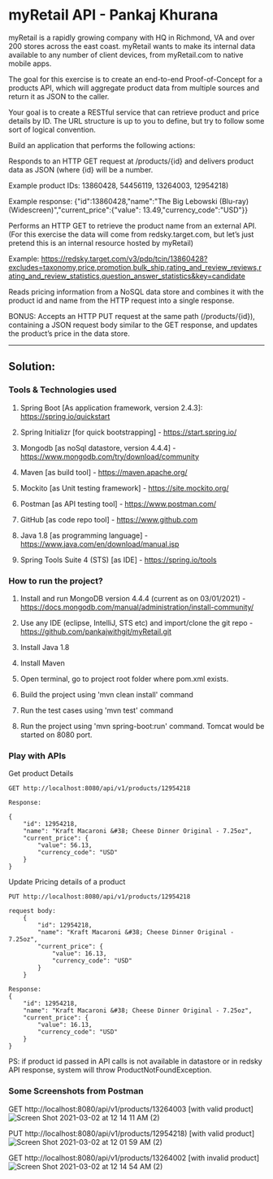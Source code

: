# myRetail API - Pankaj Khurana

myRetail is a rapidly growing company with HQ in Richmond, VA and over 200 stores across the east coast. myRetail wants to make its internal data available to any number of client devices, from myRetail.com to native mobile apps.

The goal for this exercise is to create an end-to-end Proof-of-Concept for a products API, which will aggregate product data from multiple sources and return it as JSON to the caller. 

Your goal is to create a RESTful service that can retrieve product and price details by ID. The URL structure is up to you to define, but try to follow some sort of logical convention.

Build an application that performs the following actions: 

Responds to an HTTP GET request at /products/{id} and delivers product data as JSON (where {id} will be a number. 

Example product IDs: 13860428, 54456119, 13264003, 12954218) 

Example response: {"id":13860428,"name":"The Big Lebowski (Blu-ray) (Widescreen)","current_price":{"value": 13.49,"currency_code":"USD"}}

Performs an HTTP GET to retrieve the product name from an external API. (For this exercise the data will come from redsky.target.com, but let’s just pretend this is an internal resource hosted by myRetail)

Example: https://redsky.target.com/v3/pdp/tcin/13860428?excludes=taxonomy,price,promotion,bulk_ship,rating_and_review_reviews,rating_and_review_statistics,question_answer_statistics&key=candidate 

Reads pricing information from a NoSQL data store and combines it with the product id and name from the HTTP request into a single response.

BONUS: Accepts an HTTP PUT request at the same path (/products/{id}), containing a JSON request body similar to the GET response, and updates the product’s price in the data store.

*********************************************************************************************************************************
## __Solution:__

### __Tools & Technologies used__
1. Spring Boot [As application framework, version 2.4.3]: https://spring.io/quickstart

2. Spring Initializr [for quick bootstrapping] - https://start.spring.io/

3. Mongodb [as noSql datastore, version 4.4.4] - https://www.mongodb.com/try/download/community

4. Maven [as build tool] - https://maven.apache.org/

5. Mockito [as Unit testing framework] - https://site.mockito.org/

6. Postman [as API testing tool] - https://www.postman.com/

7. GitHub [as code repo tool] - https://www.github.com

8. Java 1.8 [as programming language] - https://www.java.com/en/download/manual.jsp

9. Spring Tools Suite 4 (STS) [as IDE] - https://spring.io/tools

### __How to run the project?__
1. Install and run MongoDB version 4.4.4 (current as on 03/01/2021) - https://docs.mongodb.com/manual/administration/install-community/

2. Use any IDE (eclipse, IntelliJ, STS etc) and import/clone the git repo - https://github.com/pankajwithgit/myRetail.git

4. Install Java 1.8

5. Install Maven

6. Open terminal, go to project root folder where pom.xml exists.

7. Build the project using 'mvn clean install' command

8. Run the test cases using 'mvn test' command

9. Run the project using 'mvn spring-boot:run' command. Tomcat would be started on 8080 port.

### __Play with APIs__

Get product Details

    GET http://localhost:8080/api/v1/products/12954218

    Response:

    {
        "id": 12954218,
        "name": "Kraft Macaroni &#38; Cheese Dinner Original - 7.25oz",
        "current_price": {
            "value": 56.13,
            "currency_code": "USD"
        }   
    }

Update Pricing details of a product

    PUT http://localhost:8080/api/v1/products/12954218

    request body:
        {
            "id": 12954218,
            "name": "Kraft Macaroni &#38; Cheese Dinner Original - 7.25oz",
            "current_price": {
                "value": 16.13,
                "currency_code": "USD"
            }
        }

    Response:
    {
        "id": 12954218,
        "name": "Kraft Macaroni &#38; Cheese Dinner Original - 7.25oz",
        "current_price": {
            "value": 16.13,
            "currency_code": "USD"
        }
    }

PS: if product id passed in API calls is not available in datastore or in redsky API response, system will throw ProductNotFoundException.

### __Some Screenshots from Postman__
GET http://localhost:8080/api/v1/products/13264003 [with valid product]
![Screen Shot 2021-03-02 at 12 14 11 AM (2)](https://user-images.githubusercontent.com/11853379/109601431-ddfabe00-7aec-11eb-8b6c-250401dd2ea3.png)


PUT http://localhost:8080/api/v1/products/12954218) [with valid product]
![Screen Shot 2021-03-02 at 12 01 59 AM (2)](https://user-images.githubusercontent.com/11853379/109600939-0afaa100-7aec-11eb-9324-4aa34a3e584c.png)


GET http://localhost:8080/api/v1/products/13264002 [with invalid product]
![Screen Shot 2021-03-02 at 12 14 54 AM (2)](https://user-images.githubusercontent.com/11853379/109601498-f965c900-7aec-11eb-8cc0-0168095e3234.png)


